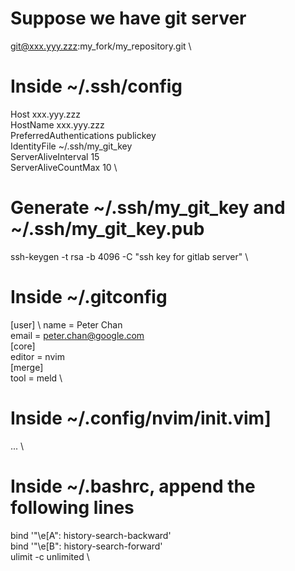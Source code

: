 # Suppose we have git server
git@xxx.yyy.zzz:my_fork/my_repository.git \


# Inside ~/.ssh/config
Host xxx.yyy.zzz                         \
    HostName xxx.yyy.zzz                 \
    PreferredAuthentications publickey   \
    IdentityFile ~/.ssh/my_git_key       \
    ServerAliveInterval 15               \
    ServerAliveCountMax 10               \


# Generate ~/.ssh/my_git_key and ~/.ssh/my_git_key.pub
ssh-keygen -t rsa -b 4096 -C "ssh key for gitlab server" \


# Inside ~/.gitconfig
[user]                             \ 
    name = Peter Chan              \
    email = peter.chan@google.com  \
[core]                             \
editor = nvim                      \
[merge]                            \
tool = meld                        \


# Inside ~/.config/nvim/init.vim]
... \


# Inside ~/.bashrc, append the following lines
bind '"\e[A": history-search-backward' \
bind '"\e[B": history-search-forward'  \
ulimit -c unlimited                    \
